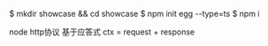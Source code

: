 $ mkdir showcase && cd showcase
$ npm init egg --type=ts
$ npm i

node http协议 基于应答式 ctx = request + response